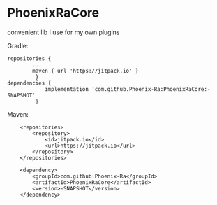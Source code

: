# PhoenixRaCore

convenient lib I use for my own plugins

Gradle:
```
repositories {
		...
		maven { url 'https://jitpack.io' }
	     }
dependencies {
	        implementation 'com.github.Phoenix-Ra:PhoenixRaCore:-SNAPSHOT'
	     }
```

Maven:
```
	<repositories>
		<repository>
		    <id>jitpack.io</id>
		    <url>https://jitpack.io</url>
		</repository>
	</repositories>
	
	<dependency>
	    <groupId>com.github.Phoenix-Ra</groupId>
	    <artifactId>PhoenixRaCore</artifactId>
	    <version>-SNAPSHOT</version>
	</dependency>
```
